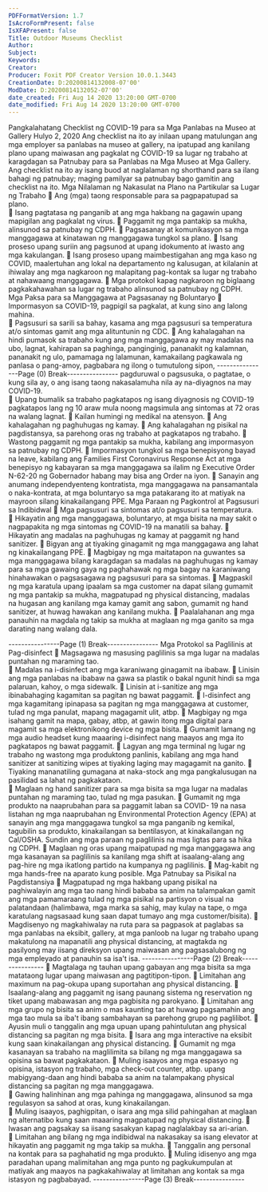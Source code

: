 ```yaml
---
PDFFormatVersion: 1.7
IsAcroFormPresent: false
IsXFAPresent: false
Title: Outdoor Museums Checklist
Author: 
Subject: 
Keywords: 
Creator: 
Producer: Foxit PDF Creator Version 10.0.1.3443
CreationDate: D:20200814132008-07'00'
ModDate: D:20200814132052-07'00'
date_created: Fri Aug 14 2020 13:20:00 GMT-0700
date_modified: Fri Aug 14 2020 13:20:00 GMT-0700
---
```

 
Pangkalahatang Checklist ng COVID-19 
para sa Mga Panlabas na Museo at Gallery 
Hulyo 2, 2020 
Ang checklist na ito ay inilaan upang matulungan ang mga employer sa panlabas na museo at 
gallery, na ipatupad ang kanilang plano upang maiwasan ang pagkalat ng COVID-19 sa lugar 
ng trabaho at karagdagan sa Patnubay para sa Panlabas na Mga Museo at Mga Gallery. Ang 
checklist na ito ay isang buod at naglalaman ng shorthand para sa ilang bahagi ng patnubay; 
maging pamilyar sa patnubay bago gamitin ang checklist na ito. 
Mga Nilalaman ng Nakasulat na Plano na 
Partikular sa Lugar ng Trabaho 
 Ang (mga) taong responsable para sa pagpapatupad sa plano.  
 Isang pagtatasa ng panganib at ang mga hakbang na gagawin upang 
mapigilan ang pagkalat ng virus. 
 Paggamit ng mga pantakip sa mukha, alinsunod sa patnubay ng CDPH. 
 Pagsasanay at komunikasyon sa mga manggagawa at kinatawan ng 
manggagawa tungkol sa plano. 
 Isang proseso upang suriin ang pagsunod at upang idokumento at iwasto ang 
mga kakulangan. 
 Isang proseso upang maimbestigahan ang mga kaso ng COVID, maalertuhan 
ang lokal na departamento ng kalusugan, at kilalanin at ihiwalay ang mga 
nagkaroon ng malapitang pag-kontak sa lugar ng trabaho at nahawaang 
manggagawa. 
 Mga protokol kapag nagkaroon ng biglaang pagkakahawahan sa lugar ng 
trabaho alinsunod sa patnubay ng CDPH.  
Mga Paksa para sa Manggagawa at Pagsasanay 
ng Boluntaryo 
 Impormasyon sa COVID-19, pagpigil sa pagkalat, at kung sino ang lalong 
mahina.  
 Pagsusuri sa sarili sa bahay, kasama ang mga pagsusuri sa temperatura at/o 
sintomas gamit ang mga alituntunin ng CDC. 
 Ang kahalagahan na hindi pumasok sa trabaho kung ang mga manggagawa 
ay may madalas na ubo, lagnat, kahirapan sa paghinga, panginginig, pananakit 
ng kalamnan, pananakit ng ulo, pamamaga ng lalamunan, kamakailang 
pagkawala ng panlasa o pang-amoy, pagbabara ng ilong o tumutulong sipon, 
----------------Page (0) Break----------------
pagduruwal o pagsusuka, o pagtatae, o kung sila ay, o ang isang taong 
nakasalamuha nila ay na-diyagnos na may COVID-19.  
 Upang bumalik sa trabaho pagkatapos ng isang diyagnosis ng COVID-19 
pagkatapos lang ng 10 araw mula noong magsimula ang sintomas at 72 oras na 
walang lagnat. 
 Kailan humingi ng medikal na atensyon. 
 Ang kahalagahan ng paghuhugas ng kamay. 
 Ang kahalagahan ng pisikal na pagdistansya, sa parehong oras ng trabaho at 
pagkatapos ng trabaho. 
 Wastong paggamit ng mga pantakip sa mukha, kabilang ang impormasyon sa 
patnubay ng CDPH. 
 Impormasyon tungkol sa mga benepisyong bayad na leave, kabilang ang 
Families First Coronavirus Response Act at mga benepisyo ng kabayaran sa 
mga manggagawa sa ilalim ng Executive Order N-62-20 ng Gobernador 
habang may bisa ang Order na iyon. 
 Sanayin ang anumang independyenteng kontratista, mga manggagawa na 
pansamantala o naka-kontrata, at mga boluntaryo sa mga patakarang ito at 
matiyak na mayroon silang kinakailangang PPE. 
Mga Paraan ng Pagkontrol at Pagsusuri sa 
Indibidwal 
 Mga pagsusuri sa sintomas at/o pagsusuri sa temperatura. 
 Hikayatin ang mga manggagawa, boluntaryo, at mga bisita na may sakit o 
nagpapakita ng mga sintomas ng COVID-19 na manatili sa bahay. 
 Hikayatin ang madalas na paghuhugas ng kamay at paggamit ng hand sanitizer. 
 Bigyan ang at tiyaking ginagamit ng mga manggagawa ang lahat ng 
kinakailangang PPE. 
 Magbigay ng mga maitatapon na guwantes sa mga manggagawa bilang 
karagdagan sa madalas na paghuhugas ng kamay para sa mga gawaing gaya 
ng paghahawak ng mga bagay na karaniwang hinahawakan o pagsasagawa 
ng pagsusuri para sa sintomas. 
 Magpaskil ng mga karatula upang ipaalam sa mga customer na dapat silang 
gumamit ng mga pantakip sa mukha, magpatupad ng physical distancing, 
madalas na hugasan ang kanilang mga kamay gamit ang sabon, gumamit ng 
hand sanitizer, at huwag hawakan ang kanilang mukha. 
 Paalalahanan ang mga panauhin na magdala ng takip sa mukha at maglaan 
ng mga ganito sa mga darating nang walang dala. 
 
 
 
 
 
 
----------------Page (1) Break----------------
Mga Protokol sa Paglilinis at Pag-disinfect 
 Magsagawa ng masusing paglilinis sa mga lugar na madalas puntahan ng 
maraming tao.  
 Madalas na i-disinfect ang mga karaniwang ginagamit na ibabaw. 
 Linisin ang mga panlabas na ibabaw na gawa sa plastik o bakal ngunit hindi sa 
mga palaruan, kahoy, o mga sidewalk. 
 Linisin at i-sanitize ang mga ibinabahaging kagamitan sa pagitan ng bawat 
paggamit. 
 I-disinfect ang mga kagamitang ipinapasa sa pagitan ng mga manggagawa at 
customer, tulad ng mga panulat, mapang magagamit ulit, atbp. 
 Magbigay ng mga isahang gamit na mapa, gabay, atbp, at gawin itong mga 
digital para magamit sa mga elektronikong device ng mga bisita. 
 Gumamit lamang ng mga audio headset kung maaaring i-disinfect nang 
maayos ang mga ito pagkatapos ng bawat paggamit. 
 Lagyan ang mga terminal ng lugar ng trabaho ng wastong mga produktong 
panlinis, kabilang ang mga hand sanitizer at sanitizing wipes at tiyaking laging 
may magagamit na ganito. 
 Tiyaking mananatiling gumagana at naka-stock ang mga pangkalusugan na 
pasilidad sa lahat ng pagkakataon.  
 Maglaan ng hand sanitizer para sa mga bisita sa mga lugar na madalas 
puntahan ng maraming tao, tulad ng mga pasukan. 
 Gumamit ng mga produkto na naaprubahan para sa paggamit laban sa COVID-
19 na nasa listahan ng mga naaprubahan ng Environmental Protection Agency 
(EPA) at sanayin ang mga manggagawa tungkol sa mga panganib ng kemikal, 
tagubilin sa produkto, kinakailangan sa bentilasyon, at kinakailangan ng 
Cal/OSHA. Sundin ang mga paraan ng paglilinis na mas ligtas para sa hika ng 
CDPH. 
 Maglaan ng oras upang maipatupad ng mga manggagawa ang mga 
kasanayan sa paglilinis sa kanilang mga shift at isaalang-alang ang pag-hire ng 
mga ikatlong partido na kumpanya ng paglilinis. 
 Mag-kabit ng mga hands-free na aparato kung posible. 
Mga Patnubay sa Pisikal na Pagdistansiya 
 Magpatupad ng mga hakbang upang pisikal na paghiwalayin ang mga tao 
nang hindi bababa sa anim na talampakan gamit ang mga pamamaraang 
tulad ng mga pisikal na partisyon o visual na palatandaan (halimbawa, mga 
marka sa sahig, may kulay na tape, o mga karatulang nagsasaad kung saan 
dapat tumayo ang mga customer/bisita). 
 Magdisenyo ng magkahiwalay na ruta para sa pagpasok at paglabas sa mga 
panlabas na eksibit, gallery, at mga panloob na lugar ng trabaho upang 
makatulong na mapanatili ang physical distancing, at magtakda ng pasilyong 
may iisang direksyon upang maiwasan ang pagsasalubong ng mga empleyado 
at panauhin sa isa't isa. 
----------------Page (2) Break----------------
 Magtalaga ng tauhan upang gabayan ang mga bisita sa mga matataong lugar 
upang maiwasan ang pagtitipon-tipon. 
 Limitahan ang maximum na pag-okupa upang suportahan ang physical 
distancing. 
 Isaalang-alang ang paggamit ng isang paunang sistema ng reservation ng tiket 
upang mabawasan ang mga pagbisita ng parokyano. 
 Limitahan ang mga grupo ng bisita sa anim o mas kaunting tao at huwag 
pagsamahin ang mga tao mula sa iba't ibang sambahayan sa parehong grupo 
ng paglilibot. 
 Ayusin muli o tanggalin ang mga upuan upang pahintulutan ang physical 
distancing sa pagitan ng mga bisita. 
 Isara ang mga interactive na eksibit kung saan kinakailangan ang physical 
distancing. 
 Gumamit ng mga kasanayan sa trabaho na maglilimita sa bilang ng mga 
manggagawa sa opisina sa bawat pagkakataon. 
 Muling isaayos ang mga espasyo ng opisina, istasyon ng trabaho, mga check-out 
counter, atbp. upang mabigyang-daan ang hindi bababa sa anim na 
talampakang physical distancing sa pagitan ng mga manggagawa.  
 Gawing halinhinan ang mga pahinga ng manggagawa, alinsunod sa mga 
regulasyon sa sahod at oras, kung kinakailangan.  
 Muling isaayos, paghigpitan, o isara ang mga silid pahingahan at maglaan ng 
alternatibo kung saan maaaring magpatupad ng physical distancing. 
 Iwasan ang pagsakay sa iisang sasakyan kapag naglalakbay sa ari-arian.  
 Limitahan ang bilang ng mga indibidwal na nakasakay sa isang elevator at 
hikayatin ang paggamit ng mga takip sa mukha. 
 Tanggalin ang personal na kontak para sa paghahatid ng mga produkto. 
 Muling idisenyo ang mga paradahan upang malimitahan ang mga punto ng 
pagkukumpulan at matiyak ang maayos na pagkakahiwalay at limitahan ang 
kontak sa mga istasyon ng pagbabayad. 
----------------Page (3) Break----------------
